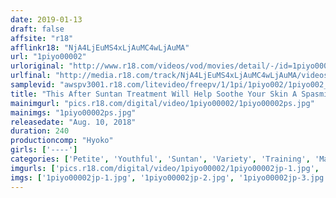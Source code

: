 ```yaml
---
date: 2019-01-13
draft: false
affsite: "r18"
afflinkr18: "NjA4LjEuMS4xLjAuMC4wLjAuMA"
url: "1piyo00002"
urloriginal: "http://www.r18.com/videos/vod/movies/detail/-/id=1piyo00002"
urlfinal: "http://media.r18.com/track/NjA4LjEuMS4xLjAuMC4wLjAuMA/videos/vod/movies/detail/-/id=1piyo00002"
samplevid: "awspv3001.r18.com/litevideo/freepv/1/1pi/1piyo002/1piyo002_dmb_w.mp4"
title: "This After Suntan Treatment Will Help Soothe Your Skin A Spasmic Orgasmic Cameltoe In Bloom Massage Parlor Therapist Who Targets Adolescent And Innocent Sensual Girls"
mainimgurl: "pics.r18.com/digital/video/1piyo00002/1piyo00002ps.jpg"
mainimgs: "1piyo00002ps.jpg"
releasedate: "Aug. 10, 2018"
duration: 240
productioncomp: "Hyoko"
girls: ['----']
categories: ['Petite', 'Youthful', 'Suntan', 'Variety', 'Training', 'Massage Parlor', 'Pranks', 'Over 4 Hours', 'Hi-Def']
imgurls: ['pics.r18.com/digital/video/1piyo00002/1piyo00002jp-1.jpg', 'pics.r18.com/digital/video/1piyo00002/1piyo00002jp-2.jpg', 'pics.r18.com/digital/video/1piyo00002/1piyo00002jp-3.jpg', 'pics.r18.com/digital/video/1piyo00002/1piyo00002jp-4.jpg', 'pics.r18.com/digital/video/1piyo00002/1piyo00002jp-5.jpg', 'pics.r18.com/digital/video/1piyo00002/1piyo00002jp-6.jpg', 'pics.r18.com/digital/video/1piyo00002/1piyo00002jp-7.jpg', 'pics.r18.com/digital/video/1piyo00002/1piyo00002jp-8.jpg', 'pics.r18.com/digital/video/1piyo00002/1piyo00002jp-9.jpg', 'pics.r18.com/digital/video/1piyo00002/1piyo00002jp-10.jpg', 'pics.r18.com/digital/video/1piyo00002/1piyo00002jp-11.jpg', 'pics.r18.com/digital/video/1piyo00002/1piyo00002jp-12.jpg', 'pics.r18.com/digital/video/1piyo00002/1piyo00002jp-13.jpg', 'pics.r18.com/digital/video/1piyo00002/1piyo00002jp-14.jpg', 'pics.r18.com/digital/video/1piyo00002/1piyo00002jp-15.jpg', 'pics.r18.com/digital/video/1piyo00002/1piyo00002jp-16.jpg', 'pics.r18.com/digital/video/1piyo00002/1piyo00002jp-17.jpg', 'pics.r18.com/digital/video/1piyo00002/1piyo00002jp-18.jpg', 'pics.r18.com/digital/video/1piyo00002/1piyo00002jp-19.jpg', 'pics.r18.com/digital/video/1piyo00002/1piyo00002jp-20.jpg']
imgs: ['1piyo00002jp-1.jpg', '1piyo00002jp-2.jpg', '1piyo00002jp-3.jpg', '1piyo00002jp-4.jpg', '1piyo00002jp-5.jpg', '1piyo00002jp-6.jpg', '1piyo00002jp-7.jpg', '1piyo00002jp-8.jpg', '1piyo00002jp-9.jpg', '1piyo00002jp-10.jpg', '1piyo00002jp-11.jpg', '1piyo00002jp-12.jpg', '1piyo00002jp-13.jpg', '1piyo00002jp-14.jpg', '1piyo00002jp-15.jpg', '1piyo00002jp-16.jpg', '1piyo00002jp-17.jpg', '1piyo00002jp-18.jpg', '1piyo00002jp-19.jpg', '1piyo00002jp-20.jpg']
---
```

